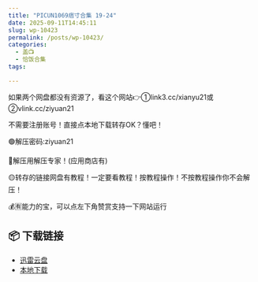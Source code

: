 ```yaml
---
title: "PICUN1069痞寸合集 19-24"
date: 2025-09-11T14:45:11
slug: wp-10423
permalink: /posts/wp-10423/
categories:
  - 盖📺
  - 恰饭合集
tags:

---
```


如果两个网盘都没有资源了，看这个网站👉①link3.cc/xianyu21或②vlink.cc/ziyuan21

不需要注册账号！直接点本地下载转存OK？懂吧！

🟢解压密码:ziyuan21

🔵解压用解压专家！(应用商店有)

🟡转存的链接网盘有教程！一定要看教程！按教程操作！不按教程操作你不会解压！

💰🈶能力的宝，可以点左下角赞赏支持一下网站运行

## 📦 下载链接
- [迅雷云盘](https://blziyuan21.com/pay-download/10423?key=9836e93191&down_id=0)
- [本地下载](https://blziyuan21.com/pay-download/10423?key=9836e93191&down_id=1)

